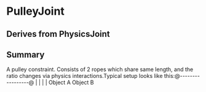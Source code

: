 # PulleyJoint

## Derives from PhysicsJoint

## Summary

A pulley constraint. Consists of 2 ropes which share same length, and the ratio changes via physics interactions.Typical setup looks like this:@-----------------@
    |                 |
    |                 |
 Object A          Object B
